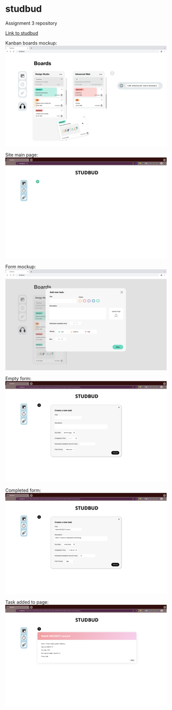 # studbud
Assignment 3 repository

[Link to studbud](public/index.html)

Kanban boards mockup:
![image of kanban board mockup](public/images/kanban-boards-mockup.png)

Site main page:
![Screenshot of site without tasks](public/images/site-without-tasks.png)

Form mockup:
![Image of form mockup](public/images/form-mockup.png)

Empty form:
![Screenshot of empty form](public/images/form-empty.png)

Completed form:
![Screenshot of completed form](public/images/form-complete.png)

Task added to page:
![Screenshot of a task added to site](public/images/task-added.png)
